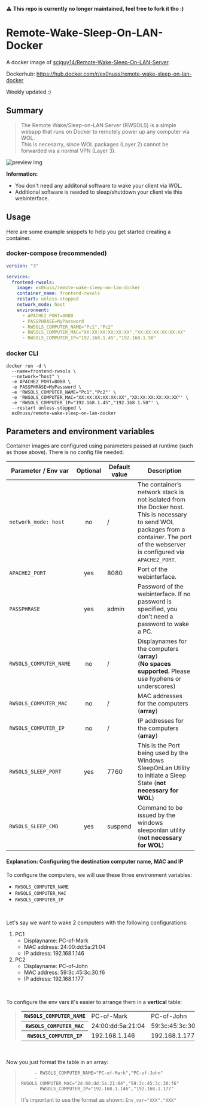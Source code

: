 :warning: **This repo is currently no longer maintained, feel free to fork it tho :)**
# Remote-Wake-Sleep-On-LAN-Docker
A docker image of [sciguy14/Remote-Wake-Sleep-On-LAN-Server](https://github.com/sciguy14/Remote-Wake-Sleep-On-LAN-Server).

Dockerhub: https://hub.docker.com/r/ex0nuss/remote-wake-sleep-on-lan-docker

Weekly updated :)

## Summary

> The Remote Wake/Sleep-on-LAN Server (RWSOLS) is a simple webapp that runs on Docker to remotely power up any computer via WOL. </br> This is necesarry, since WOL packages (Layer&nbsp;2) cannot be forwarded via a normal VPN (Layer&nbsp;3).

![preview img](https://raw.githubusercontent.com/ex0nuss/Remote-Wake-Sleep-On-LAN-Docker/main/IMG_webinterface_preview.png)

**Information:**
- You don't need any additonal software to wake your client via WOL.
- Additional software is needed to sleep/shutdown your client via this webinterface.

## Usage
Here are some example snippets to help you get started creating a container.

### docker-compose (recommended)
```YAML
version: "3"

services:
  frontend-rwsols:
    image: ex0nuss/remote-wake-sleep-on-lan-docker
    container_name: frontend-rwsols
    restart: unless-stopped
    network_mode: host
    environment:
      - APACHE2_PORT=8080
      - PASSPHRASE=MyPassword
      - RWSOLS_COMPUTER_NAME="Pc1","Pc2"
      - RWSOLS_COMPUTER_MAC="XX:XX:XX:XX:XX:XX","XX:XX:XX:XX:XX:XX"
      - RWSOLS_COMPUTER_IP="192.168.1.45","192.168.1.50"
```

### docker CLI
```
docker run -d \
  --name=frontend-rwsols \
  --network="host" \
  -e APACHE2_PORT=8080 \
  -e PASSPHRASE=MyPassword \
  -e 'RWSOLS_COMPUTER_NAME="Pc1","Pc2"' \
  -e 'RWSOLS_COMPUTER_MAC="XX:XX:XX:XX:XX:XX","XX:XX:XX:XX:XX:XX"' \
  -e 'RWSOLS_COMPUTER_IP="192.168.1.45","192.168.1.50"' \
  --restart unless-stopped \
  ex0nuss/remote-wake-sleep-on-lan-docker
```

## Parameters and environment variables
Container images are configured using parameters passed at runtime (such as those above). There is no config file needed.

Parameter / Env var | Optional | Default value | Description
------------ | :-------------: | ------------- | -------------
`network_mode: host` | no | / | The container’s network stack is not isolated from the Docker host. This is necessary to send WOL packages from a container. The port of the webserver is configured via `APACHE2_PORT`.
`APACHE2_PORT` | yes | 8080 | Port of the webinterface.
`PASSPHRASE` | yes | admin | Password of the webinterface. If no password is specified, you don't need a password to wake a PC.
`RWSOLS_COMPUTER_NAME` | no | / | Displaynames for the computers (**array**)<br>(**No spaces supported.** Please use hyphens or underscores)
`RWSOLS_COMPUTER_MAC` | no | / | MAC addresses for the computers (**array**)
`RWSOLS_COMPUTER_IP` | no | / | IP addresses for the computers (**array**)
`RWSOLS_SLEEP_PORT` | yes | 7760 | This is the Port being used by the Windows SleepOnLan Utility to initiate a Sleep State (**not necessary for WOL**)
`RWSOLS_SLEEP_CMD` | yes | suspend | Command to be issued by the windows sleeponlan utility (**not necessary for WOL**)

#### Explanation: Configuring the destination computer name, MAC and IP
To configure the computers, we will use these three environment variables:
- `RWSOLS_COMPUTER_NAME`
- `RWSOLS_COMPUTER_MAC`
- `RWSOLS_COMPUTER_IP`

<br/>

Let's say we want to wake 2 computers with the following configurations:
1. PC1
   - Displayname: PC-of-Mark
   - MAC address: 24:00:dd:5a:21:04
   - IP address: 192.168.1.146
2. PC2
   - Displayname: PC-of-John
   - MAC address: 59:3c:45:3c:30:f6
   - IP address: 192.168.1.177

<br/>

To configure the env vars it's easier to arrange them in a **vertical** table:
><table>
>  <tr>
>    <th><code>RWSOLS_COMPUTER_NAME</code></th>
>    <td>PC-of-Mark</td>
>    <td>PC-of-John</td>
>  </tr>
>  <tr>
>    <th><code>RWSOLS_COMPUTER_MAC</code></th>
>    <td>24:00:dd:5a:21:04</td>
>    <td>59:3c:45:3c:30:f6</td>
>  </tr>
>  <tr>
>    <th><code>RWSOLS_COMPUTER_IP</code></th>
>    <td>192.168.1.146</td>
>    <td>192.168.1.177</td>
>  </tr>
></table>

<br/>

Now you just format the table in an array:
>```
>      - RWSOLS_COMPUTER_NAME="PC-of-Mark","PC-of-John"
>      - RWSOLS_COMPUTER_MAC="24:00:dd:5a:21:04","59:3c:45:3c:30:f6"
>      - RWSOLS_COMPUTER_IP="192.168.1.146","192.168.1.177"
>```
>It's important to use the format as shown: `Env_var="XXX","XXX"`
